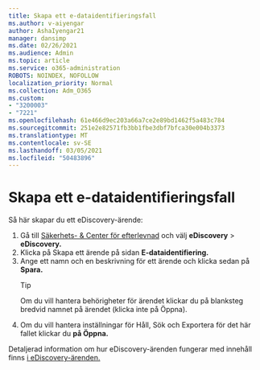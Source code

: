 ```yaml
---
title: Skapa ett e-dataidentifieringsfall
ms.author: v-aiyengar
author: AshaIyengar21
manager: dansimp
ms.date: 02/26/2021
ms.audience: Admin
ms.topic: article
ms.service: o365-administration
ROBOTS: NOINDEX, NOFOLLOW
localization_priority: Normal
ms.collection: Adm_O365
ms.custom:
- "3200003"
- "7221"
ms.openlocfilehash: 61e466d9ec203a66a7ce2e89bd1462f5a483c784
ms.sourcegitcommit: 251e2e82571fb3bb1fbe3dbf7bfca30e004b3373
ms.translationtype: MT
ms.contentlocale: sv-SE
ms.lasthandoff: 03/05/2021
ms.locfileid: "50483896"
---
```

# <a name="create-an-ediscovery-case"></a>Skapa ett e-dataidentifieringsfall

Så här skapar du ett eDiscovery-ärende:

1. Gå till [Säkerhets- & Center för efterlevnad](https://go.microsoft.com/fwlink/p/?linkid=2077143) och välj **eDiscovery**  >  **eDiscovery.**
1. Klicka på Skapa ett ärende på sidan **E-dataidentifiering.**
1. Ange ett namn och en beskrivning för ett ärende och klicka sedan på **Spara.**
    > [!TIP]
    >Om du vill hantera behörigheter för ärendet klickar du på blanksteg bredvid namnet på ärendet (klicka inte på Öppna).
1. Om du vill hantera inställningar för Håll, Sök och Exportera för det här fallet klickar du **på Öppna.**

Detaljerad information om hur eDiscovery-ärenden fungerar med innehåll finns [i eDiscovery-ärenden.](https://go.microsoft.com/fwlink/?linkid=2101589)
